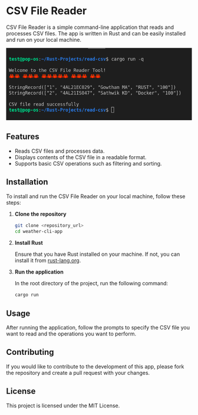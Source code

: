 # CSV File Reader

CSV File Reader is a simple command-line application that reads and processes CSV files. The app is written in Rust and can be easily installed and run on your local machine.

![Weather CLI App Screenshot](https://github.com/Magowtham/csv_file_reader_rust/blob/main/example_images/example1.png)

## Features

- Reads CSV files and processes data.
- Displays contents of the CSV file in a readable format.
- Supports basic CSV operations such as filtering and sorting.

## Installation

To install and run the CSV File Reader on your local machine, follow these steps:

1. **Clone the repository**

   ```sh
   git clone <repository_url>
   cd weather-cli-app
   ```

2. **Install Rust**

   Ensure that you have Rust installed on your machine. If not, you can install it from [rust-lang.org](https://www.rust-lang.org/).

3. **Run the application**

   In the root directory of the project, run the following command:

   ```sh
   cargo run
   ```

## Usage

After running the application, follow the prompts to specify the CSV file you want to read and the operations you want to perform.

## Contributing

If you would like to contribute to the development of this app, please fork the repository and create a pull request with your changes.

## License

This project is licensed under the MIT License.
